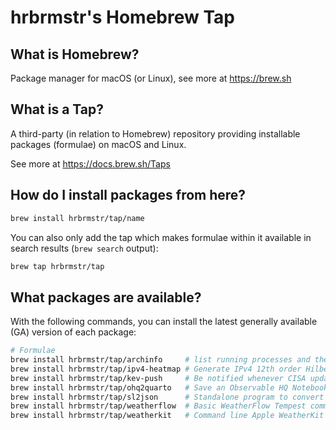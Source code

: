 # hrbrmstr's Homebrew Tap

## What is Homebrew?

Package manager for macOS (or Linux), see more at https://brew.sh

## What is a Tap?

A third-party (in relation to Homebrew) repository providing installable
packages (formulae) on macOS and Linux.

See more at https://docs.brew.sh/Taps

## How do I install packages from here?

```sh
brew install hrbrmstr/tap/name
```

You can also only add the tap which makes formulae within it
available in search results (`brew search` output):

```sh
brew tap hrbrmstr/tap
```

## What packages are available?

With the following commands, you can install the latest generally available (GA) version of each package:
```sh
# Formulae
brew install hrbrmstr/tap/archinfo     # list running processes and the architecture they are running under
brew install hrbrmstr/tap/ipv4-heatmap # Generate IPv4 12th order Hilbert heatmaps from a file of IPv4 addresses.
brew install hrbrmstr/tap/kev-push     # Be notified whenever CISA updates their Known Exploited Vulnerabilities (KEV) Catalog.
brew install hrbrmstr/tap/ohq2quarto   # Save an Observable HQ Notebook to a Quarto project.
brew install hrbrmstr/tap/sl2json      # Standalone program to convert Lowrance SL2 files to ndjson.
brew install hrbrmstr/tap/weatherflow  # Basic WeatherFlow Tempest command line UDP receiver in Rust.
brew install hrbrmstr/tap/weatherkit   # Command line Apple WeatherKit REST API weather conditions and hourly/daily foreacast utility
```

